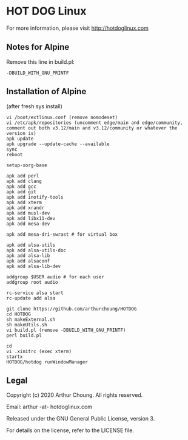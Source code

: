 # HOT DOG Linux

For more information, please visit http://hotdoglinux.com



## Notes for Alpine

Remove this line in build.pl:

```
-DBUILD_WITH_GNU_PRINTF
```

## Installation of Alpine

(after fresh sys install)

```
vi /boot/extlinux.conf (remove nomodeset)
vi /etc/apk/repositories (uncomment edge/main and edge/community, comment out both v3.12/main and v3.12/community or whatever the version is)
apk update
apk upgrade --update-cache --available
sync
reboot

setup-xorg-base

apk add perl
apk add clang
apk add gcc
apk add git
apk add inotify-tools
apk add xterm
apk add xrandr
apk add musl-dev
apk add libx11-dev
apk add mesa-dev

apk add mesa-dri-swrast # for virtual box

apk add alsa-utils
apk add alsa-utils-doc
apk add alsa-lib
apk add alsaconf
apk add alsa-lib-dev

addgroup $USER audio # for each user
addgroup root audio

rc-service alsa start
rc-update add alsa

git clone https://github.com/arthurchoung/HOTDOG
cd HOTDOG
sh makeExternal.sh
sh makeUtils.sh
vi build.pl (remove -DBUILD_WITH_GNU_PRINTF)
perl build.pl

cd
vi .xinitrc (exec xterm)
startx
HOTDOG/hotdog runWindowManager
```


## Legal

Copyright (c) 2020 Arthur Choung. All rights reserved.

Email: arthur -at- hotdoglinux.com

Released under the GNU General Public License, version 3.

For details on the license, refer to the LICENSE file.

